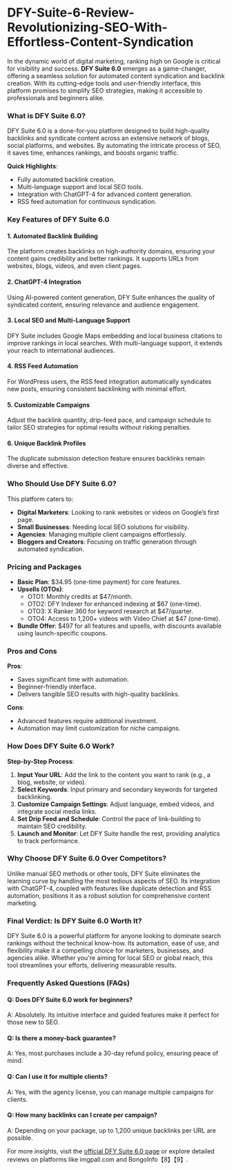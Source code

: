 # DFY-Suite-6-Review-Revolutionizing-SEO-With-Effortless-Content-Syndication

In the dynamic world of digital marketing, ranking high on Google is critical for visibility and success. **DFY Suite 6.0** emerges as a game-changer, offering a seamless solution for automated content syndication and backlink creation. With its cutting-edge tools and user-friendly interface, this platform promises to simplify SEO strategies, making it accessible to professionals and beginners alike.

### What is DFY Suite 6.0?
DFY Suite 6.0 is a done-for-you platform designed to build high-quality backlinks and syndicate content across an extensive network of blogs, social platforms, and websites. By automating the intricate process of SEO, it saves time, enhances rankings, and boosts organic traffic.

**Quick Highlights**:
- Fully automated backlink creation.
- Multi-language support and local SEO tools.
- Integration with ChatGPT-4 for advanced content generation.
- RSS feed automation for continuous syndication.

### Key Features of DFY Suite 6.0
#### 1. **Automated Backlink Building**
The platform creates backlinks on high-authority domains, ensuring your content gains credibility and better rankings. It supports URLs from websites, blogs, videos, and even client pages.

#### 2. **ChatGPT-4 Integration**
Using AI-powered content generation, DFY Suite enhances the quality of syndicated content, ensuring relevance and audience engagement.

#### 3. **Local SEO and Multi-Language Support**
DFY Suite includes Google Maps embedding and local business citations to improve rankings in local searches. With multi-language support, it extends your reach to international audiences.

#### 4. **RSS Feed Automation**
For WordPress users, the RSS feed integration automatically syndicates new posts, ensuring consistent backlinking with minimal effort.

#### 5. **Customizable Campaigns**
Adjust the backlink quantity, drip-feed pace, and campaign schedule to tailor SEO strategies for optimal results without risking penalties.

#### 6. **Unique Backlink Profiles**
The duplicate submission detection feature ensures backlinks remain diverse and effective.

### Who Should Use DFY Suite 6.0?
This platform caters to:
- **Digital Marketers**: Looking to rank websites or videos on Google’s first page.
- **Small Businesses**: Needing local SEO solutions for visibility.
- **Agencies**: Managing multiple client campaigns effortlessly.
- **Bloggers and Creators**: Focusing on traffic generation through automated syndication.

### Pricing and Packages
- **Basic Plan**: $34.95 (one-time payment) for core features.
- **Upsells (OTOs)**:
  - OTO1: Monthly credits at $47/month.
  - OTO2: DFY Indexer for enhanced indexing at $67 (one-time).
  - OTO3: X Ranker 360 for keyword research at $47/quarter.
  - OTO4: Access to 1,200+ videos with Video Chief at $47 (one-time).
- **Bundle Offer**: $497 for all features and upsells, with discounts available using launch-specific coupons.

### Pros and Cons
**Pros**:
- Saves significant time with automation.
- Beginner-friendly interface.
- Delivers tangible SEO results with high-quality backlinks.

**Cons**:
- Advanced features require additional investment.
- Automation may limit customization for niche campaigns.

### How Does DFY Suite 6.0 Work?
**Step-by-Step Process**:
1. **Input Your URL**: Add the link to the content you want to rank (e.g., a blog, website, or video).
2. **Select Keywords**: Input primary and secondary keywords for targeted backlinking.
3. **Customize Campaign Settings**: Adjust language, embed videos, and integrate social media links.
4. **Set Drip Feed and Schedule**: Control the pace of link-building to maintain SEO credibility.
5. **Launch and Monitor**: Let DFY Suite handle the rest, providing analytics to track performance.

### Why Choose DFY Suite 6.0 Over Competitors?
Unlike manual SEO methods or other tools, DFY Suite eliminates the learning curve by handling the most tedious aspects of SEO. Its integration with ChatGPT-4, coupled with features like duplicate detection and RSS automation, positions it as a robust solution for comprehensive content marketing.

### Final Verdict: Is DFY Suite 6.0 Worth It?
DFY Suite 6.0 is a powerful platform for anyone looking to dominate search rankings without the technical know-how. Its automation, ease of use, and flexibility make it a compelling choice for marketers, businesses, and agencies alike. Whether you're aiming for local SEO or global reach, this tool streamlines your efforts, delivering measurable results.

### Frequently Asked Questions (FAQs)
#### Q: Does DFY Suite 6.0 work for beginners?
A: Absolutely. Its intuitive interface and guided features make it perfect for those new to SEO.

#### Q: Is there a money-back guarantee?
A: Yes, most purchases include a 30-day refund policy, ensuring peace of mind.

#### Q: Can I use it for multiple clients?
A: Yes, with the agency license, you can manage multiple campaigns for clients.

#### Q: How many backlinks can I create per campaign?
A: Depending on your package, up to 1,200 unique backlinks per URL are possible.

For more insights, visit the [official DFY Suite 6.0 page](https://www.jvzoo.com) or explore detailed reviews on platforms like imgpall.com and BongoInfo【8】【9】.
